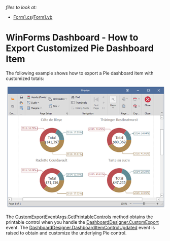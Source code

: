 
_files to look at:_

* [Form1.cs](./CS/piesCustomExport/Form1.cs)/[Form1.vb](./VB/piesCustomExport/Form1.vb)

# WinForms Dashboard - How to Export Customized Pie Dashboard Item

The following example shows how to export a Pie dashboard item with customized totals: 

![pies-custom-export](/images/pies-custom-export.png)

The [CustomExportEventArgs.GetPrintableControls](http://docs.devexpress.devx/Dashboard/DevExpress.DashboardCommon.CustomExportEventArgs.GetPrintableControls?v=20.2) method obtains the printable control when you handle the [DashboardDesigner.CustomExport](http://docs.devexpress.devx/Dashboard/DevExpress.DashboardWin.DashboardDesigner.CustomExport?v=20.2) event. The [DashboardDesigner.DashboardItemControlUpdated](http://docs.devexpress.devx/Dashboard/DevExpress.DashboardWin.DashboardDesigner.DashboardItemControlUpdated?v=20.2) event is raised to obtain and customize the underlying Pie control.
